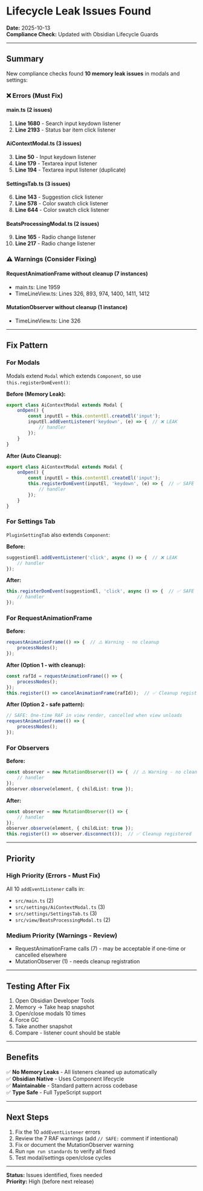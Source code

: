 # Lifecycle Leak Issues Found

**Date:** 2025-10-13  
**Compliance Check:** Updated with Obsidian Lifecycle Guards

---

## Summary

New compliance checks found **10 memory leak issues** in modals and settings:

### ❌ Errors (Must Fix)

#### main.ts (2 issues)
1. **Line 1680** - Search input keydown listener
2. **Line 2193** - Status bar item click listener

#### AiContextModal.ts (3 issues)
3. **Line 50** - Input keydown listener
4. **Line 179** - Textarea input listener
5. **Line 194** - Textarea input listener (duplicate)

#### SettingsTab.ts (3 issues)
6. **Line 143** - Suggestion click listener
7. **Line 578** - Color swatch click listener
8. **Line 644** - Color swatch click listener

#### BeatsProcessingModal.ts (2 issues)
9. **Line 165** - Radio change listener
10. **Line 217** - Radio change listener

### ⚠️ Warnings (Consider Fixing)

#### RequestAnimationFrame without cleanup (7 instances)
- main.ts: Line 1959
- TimeLineView.ts: Lines 326, 893, 974, 1400, 1411, 1412

#### MutationObserver without cleanup (1 instance)
- TimeLineView.ts: Line 326

---

## Fix Pattern

### For Modals

Modals extend `Modal` which extends `Component`, so use `this.registerDomEvent()`:

**Before (Memory Leak):**
```typescript
export class AiContextModal extends Modal {
    onOpen() {
        const inputEl = this.contentEl.createEl('input');
        inputEl.addEventListener('keydown', (e) => {  // ❌ LEAK
            // handler
        });
    }
}
```

**After (Auto Cleanup):**
```typescript
export class AiContextModal extends Modal {
    onOpen() {
        const inputEl = this.contentEl.createEl('input');
        this.registerDomEvent(inputEl, 'keydown', (e) => {  // ✅ SAFE
            // handler
        });
    }
}
```

### For Settings Tab

`PluginSettingTab` also extends `Component`:

**Before:**
```typescript
suggestionEl.addEventListener('click', async () => {  // ❌ LEAK
    // handler
});
```

**After:**
```typescript
this.registerDomEvent(suggestionEl, 'click', async () => {  // ✅ SAFE
    // handler
});
```

### For RequestAnimationFrame

**Before:**
```typescript
requestAnimationFrame(() => {  // ⚠️ Warning - no cleanup
    processNodes();
});
```

**After (Option 1 - with cleanup):**
```typescript
const rafId = requestAnimationFrame(() => {
    processNodes();
});
this.register(() => cancelAnimationFrame(rafId));  // ✅ Cleanup registered
```

**After (Option 2 - safe pattern):**
```typescript
// SAFE: One-time RAF in view render, cancelled when view unloads
requestAnimationFrame(() => {
    processNodes();
});
```

### For Observers

**Before:**
```typescript
const observer = new MutationObserver(() => {  // ⚠️ Warning - no cleanup
    // handler
});
observer.observe(element, { childList: true });
```

**After:**
```typescript
const observer = new MutationObserver(() => {
    // handler
});
observer.observe(element, { childList: true });
this.register(() => observer.disconnect());  // ✅ Cleanup registered
```

---

## Priority

### High Priority (Errors - Must Fix)
All 10 `addEventListener` calls in:
- `src/main.ts` (2)
- `src/settings/AiContextModal.ts` (3)
- `src/settings/SettingsTab.ts` (3)
- `src/view/BeatsProcessingModal.ts` (2)

### Medium Priority (Warnings - Review)
- RequestAnimationFrame calls (7) - may be acceptable if one-time or cancelled elsewhere
- MutationObserver (1) - needs cleanup registration

---

## Testing After Fix

1. Open Obsidian Developer Tools
2. Memory → Take heap snapshot
3. Open/close modals 10 times
4. Force GC
5. Take another snapshot
6. Compare - listener count should be stable

---

## Benefits

✅ **No Memory Leaks** - All listeners cleaned up automatically  
✅ **Obsidian Native** - Uses Component lifecycle  
✅ **Maintainable** - Standard pattern across codebase  
✅ **Type Safe** - Full TypeScript support

---

## Next Steps

1. Fix the 10 `addEventListener` errors
2. Review the 7 RAF warnings (add `// SAFE:` comment if intentional)
3. Fix or document the MutationObserver warning
4. Run `npm run standards` to verify all fixed
5. Test modal/settings open/close cycles

---

**Status:** Issues identified, fixes needed  
**Priority:** High (before next release)

